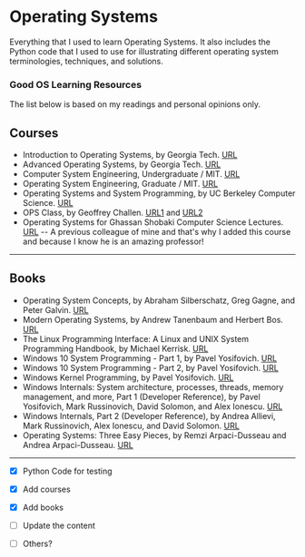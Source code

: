 # Operating Systems
Everything that I used to learn Operating Systems. It also includes the Python code that I used to use for illustrating different operating system terminologies, techniques, and solutions.

### Good OS Learning Resources
The list below is based on my readings and personal opinions only.

## Courses
- Introduction to Operating Systems, by Georgia Tech. [URL](https://www.udacity.com/course/introduction-to-operating-systems--ud923)
- Advanced Operating Systems, by Georgia Tech. [URL](https://www.udacity.com/course/advanced-operating-systems--ud189)
- Computer System Engineering, Undergraduate / MIT. [URL](https://ocw.mit.edu/courses/6-033-computer-system-engineering-spring-2018/)
- Operating System Engineering, Graduate / MIT. [URL](https://ocw.mit.edu/courses/6-828-operating-system-engineering-fall-2012/)
- Operating Systems and System Programming, by UC Berkeley Computer Science. [URL](https://www.youtube.com/playlist?list=PLggtecHMfYHA7j2rF7nZFgnepu_uPuYws)
- OPS Class, by Geoffrey Challen. [URL1](https://ops-class.org/) and [URL2](https://www.youtube.com/playlist?list=PLE6LEE8y2Jp_z8pkiuvHo7Vz-eQEKsk-I)
- Operating Systems for Ghassan Shobaki Computer Science Lectures. [URL](https://www.youtube.com/playlist?list=PL6KMWPQP_DM-7tMNjUa7X2zGrc8jipPeI)
-- A previous colleague of mine and that's why I added this course and because I know he is an amazing professor!

---

## Books
- Operating System Concepts, by Abraham Silberschatz, Greg Gagne, and Peter Galvin. [URL](https://www.amazon.com/Operating-System-Concepts-Abraham-Silberschatz/dp/1119800366/)
- Modern Operating Systems, by Andrew Tanenbaum and Herbert Bos. [URL](https://www.amazon.com/Modern-Operating-Systems-Andrew-Tanenbaum/dp/013359162X/)
- The Linux Programming Interface: A Linux and UNIX System Programming Handbook, by Michael Kerrisk. [URL](https://www.amazon.com/Linux-Programming-Interface-System-Handbook/dp/1593272200/)
- Windows 10 System Programming - Part 1, by Pavel Yosifovich. [URL](https://www.amazon.com/Windows-10-System-Programming-Part/dp/B086Y6M7LH/)
- Windows 10 System Programming - Part 2, by Pavel Yosifovich. [URL](https://www.amazon.com/Windows-10-System-Programming-Part/dp/B09GJKKBZP/)
- Windows Kernel Programming, by Pavel Yosifovich. [URL](https://www.amazon.com/Windows-Kernel-Programming-Pavel-Yosifovich/dp/1977593372/)
- Windows Internals: System architecture, processes, threads, memory management, and more, Part 1 (Developer Reference), by Pavel Yosifovich, Mark Russinovich, David Solomon, and Alex Ionescu. [URL](https://www.amazon.com/Windows-Internals-Part-architecture-management/dp/0735684189/)
- Windows Internals, Part 2 (Developer Reference), by Andrea Allievi, Mark Russinovich, Alex Ionescu, and David Solomon. [URL](https://www.amazon.com/Windows-Internals-Part-2-7th/dp/0135462401/)
- Operating Systems: Three Easy Pieces, by Remzi Arpaci-Dusseau and Andrea Arpaci-Dusseau. [URL](https://pages.cs.wisc.edu/~remzi/OSTEP/)


---


- [x] Python Code for testing
- [x] Add courses
- [x] Add books
- [ ] Update the content
- [ ] Others?


